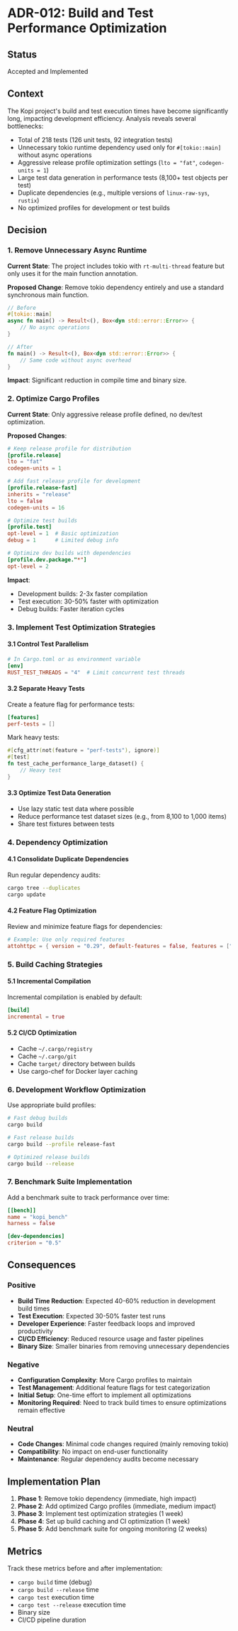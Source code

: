 # ADR-012: Build and Test Performance Optimization

## Status

Accepted and Implemented

## Context

The Kopi project's build and test execution times have become significantly long, impacting development efficiency. Analysis reveals several bottlenecks:

- Total of 218 tests (126 unit tests, 92 integration tests)
- Unnecessary tokio runtime dependency used only for `#[tokio::main]` without async operations
- Aggressive release profile optimization settings (`lto = "fat"`, `codegen-units = 1`)
- Large test data generation in performance tests (8,100+ test objects per test)
- Duplicate dependencies (e.g., multiple versions of `linux-raw-sys`, `rustix`)
- No optimized profiles for development or test builds

## Decision

### 1. Remove Unnecessary Async Runtime

**Current State**: The project includes tokio with `rt-multi-thread` feature but only uses it for the main function annotation.

**Proposed Change**: Remove tokio dependency entirely and use a standard synchronous main function.

```rust
// Before
#[tokio::main]
async fn main() -> Result<(), Box<dyn std::error::Error>> {
    // No async operations
}

// After
fn main() -> Result<(), Box<dyn std::error::Error>> {
    // Same code without async overhead
}
```

**Impact**: Significant reduction in compile time and binary size.

### 2. Optimize Cargo Profiles

**Current State**: Only aggressive release profile defined, no dev/test optimization.

**Proposed Changes**:

```toml
# Keep release profile for distribution
[profile.release]
lto = "fat"
codegen-units = 1

# Add fast release profile for development
[profile.release-fast]
inherits = "release"
lto = false
codegen-units = 16

# Optimize test builds
[profile.test]
opt-level = 1  # Basic optimization
debug = 1      # Limited debug info

# Optimize dev builds with dependencies
[profile.dev.package."*"]
opt-level = 2
```

**Impact**:

- Development builds: 2-3x faster compilation
- Test execution: 30-50% faster with optimization
- Debug builds: Faster iteration cycles

### 3. Implement Test Optimization Strategies

#### 3.1 Control Test Parallelism

```toml
# In Cargo.toml or as environment variable
[env]
RUST_TEST_THREADS = "4"  # Limit concurrent test threads
```

#### 3.2 Separate Heavy Tests

Create a feature flag for performance tests:

```toml
[features]
perf-tests = []
```

Mark heavy tests:

```rust
#[cfg_attr(not(feature = "perf-tests"), ignore)]
#[test]
fn test_cache_performance_large_dataset() {
    // Heavy test
}
```

#### 3.3 Optimize Test Data Generation

- Use lazy static test data where possible
- Reduce performance test dataset sizes (e.g., from 8,100 to 1,000 items)
- Share test fixtures between tests

### 4. Dependency Optimization

#### 4.1 Consolidate Duplicate Dependencies

Run regular dependency audits:

```bash
cargo tree --duplicates
cargo update
```

#### 4.2 Feature Flag Optimization

Review and minimize feature flags for dependencies:

```toml
# Example: Use only required features
attohttpc = { version = "0.29", default-features = false, features = ["tls-native"] }
```

### 5. Build Caching Strategies

#### 5.1 Incremental Compilation

Incremental compilation is enabled by default:

```toml
[build]
incremental = true
```

#### 5.2 CI/CD Optimization

- Cache `~/.cargo/registry`
- Cache `~/.cargo/git`
- Cache `target/` directory between builds
- Use cargo-chef for Docker layer caching

### 6. Development Workflow Optimization

Use appropriate build profiles:

```bash
# Fast debug builds
cargo build

# Fast release builds
cargo build --profile release-fast

# Optimized release builds
cargo build --release
```

### 7. Benchmark Suite Implementation

Add a benchmark suite to track performance over time:

```toml
[[bench]]
name = "kopi_bench"
harness = false

[dev-dependencies]
criterion = "0.5"
```

## Consequences

### Positive

- **Build Time Reduction**: Expected 40-60% reduction in development build times
- **Test Execution**: Expected 30-50% faster test runs
- **Developer Experience**: Faster feedback loops and improved productivity
- **CI/CD Efficiency**: Reduced resource usage and faster pipelines
- **Binary Size**: Smaller binaries from removing unnecessary dependencies

### Negative

- **Configuration Complexity**: More Cargo profiles to maintain
- **Test Management**: Additional feature flags for test categorization
- **Initial Setup**: One-time effort to implement all optimizations
- **Monitoring Required**: Need to track build times to ensure optimizations remain effective

### Neutral

- **Code Changes**: Minimal code changes required (mainly removing tokio)
- **Compatibility**: No impact on end-user functionality
- **Maintenance**: Regular dependency audits become necessary

## Implementation Plan

1. **Phase 1**: Remove tokio dependency (immediate, high impact)
2. **Phase 2**: Add optimized Cargo profiles (immediate, medium impact)
3. **Phase 3**: Implement test optimization strategies (1 week)
4. **Phase 4**: Set up build caching and CI optimization (1 week)
5. **Phase 5**: Add benchmark suite for ongoing monitoring (2 weeks)

## Metrics

Track these metrics before and after implementation:

- `cargo build` time (debug)
- `cargo build --release` time
- `cargo test` execution time
- `cargo test --release` execution time
- Binary size
- CI/CD pipeline duration
